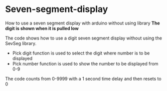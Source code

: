 # Seven-segment-display
How to use a seven segment display with arduino without using library
**The digit is shown when it is pulled low**

The code shows how to use a digit seven segment display without using the SevSeg library.
* Pick digit function is used to select the digit where number is to be displayed
* Pick number function is used to show the number to be displayed from 0-9

The code counts from 0-9999 with a 1 second time delay and then resets to 0
